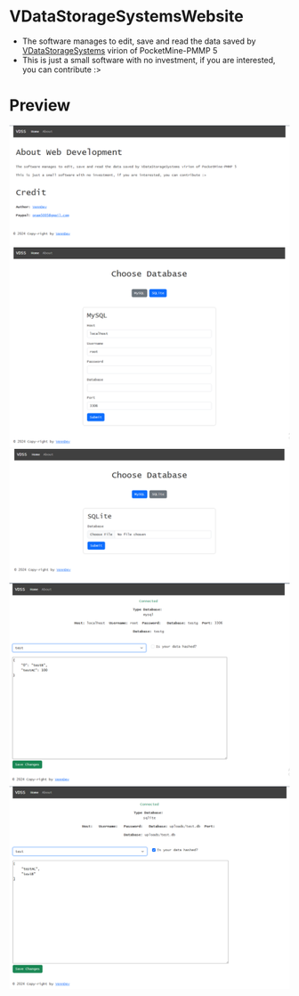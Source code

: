 # VDataStorageSystemsWebsite
- The software manages to edit, save and read the data saved by [VDataStorageSystems](https://github.com/VennDev/VDataStorageSystems) virion of PocketMine-PMMP 5
- This is just a small software with no investment, if you are interested, you can contribute :>

# Preview
<img src="https://github.com/VennDev/VDataStorageSystemsWebsite/blob/main/images/about-page.png">
</br>
<img src="https://github.com/VennDev/VDataStorageSystemsWebsite/blob/main/images/choose-mysql.png">
</br>
<img src="https://github.com/VennDev/VDataStorageSystemsWebsite/blob/main/images/choose-sqlite.png">
</br>
<img src="https://github.com/VennDev/VDataStorageSystemsWebsite/blob/main/images/edit-mysql.png">
</br>
<img src="https://github.com/VennDev/VDataStorageSystemsWebsite/blob/main/images/edit-sqlite.png">
